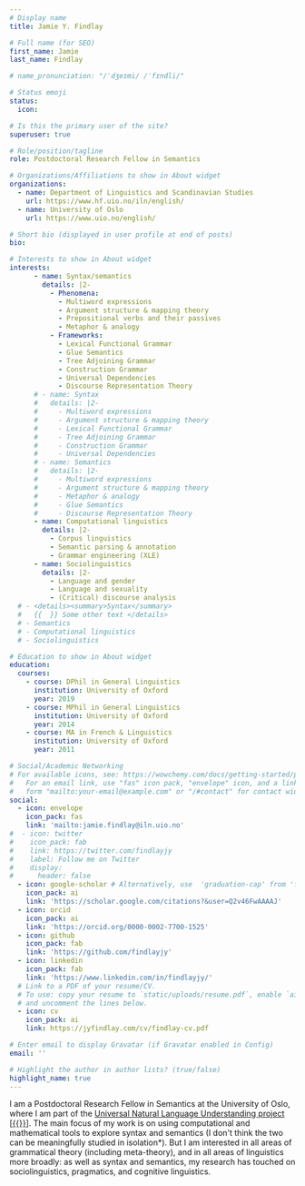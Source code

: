 ```yaml
---
# Display name
title: Jamie Y. Findlay

# Full name (for SEO)
first_name: Jamie
last_name: Findlay

# name_pronunciation: "/ˈdʒeɪmi/ /ˈfɪndli/"

# Status emoji
status:
  icon: 

# Is this the primary user of the site?
superuser: true

# Role/position/tagline
role: Postdoctoral Research Fellow in Semantics 

# Organizations/Affiliations to show in About widget
organizations:
  - name: Department of Linguistics and Scandinavian Studies
    url: https://www.hf.uio.no/iln/english/
  - name: University of Oslo
    url: https://www.uio.no/english/

# Short bio (displayed in user profile at end of posts)
bio:

# Interests to show in About widget
interests:
      - name: Syntax/semantics
        details: |2-
          - Phenomena:
            - Multiword expressions
            - Argument structure & mapping theory
            - Prepositional verbs and their passives
            - Metaphor & analogy
          - Frameworks:
            - Lexical Functional Grammar
            - Glue Semantics
            - Tree Adjoining Grammar
            - Construction Grammar
            - Universal Dependencies
            - Discourse Representation Theory
      # - name: Syntax
      #   details: |2-
      #     - Multiword expressions
      #     - Argument structure & mapping theory
      #     - Lexical Functional Grammar
      #     - Tree Adjoining Grammar
      #     - Construction Grammar
      #     - Universal Dependencies
      # - name: Semantics
      #   details: |2-
      #     - Multiword expressions
      #     - Argument structure & mapping theory
      #     - Metaphor & analogy
      #     - Glue Semantics
      #     - Discourse Representation Theory
      - name: Computational linguistics
        details: |2-
          - Corpus linguistics
          - Semantic parsing & annotation
          - Grammar engineering (XLE)
      - name: Sociolinguistics
        details: |2-
          - Language and gender
          - Language and sexuality
          - (Critical) discourse analysis
  # - <details><summary>Syntax</summary>
  #   {{  }} Some other text </details>
  # - Semantics
  # - Computational linguistics
  # - Sociolinguistics

# Education to show in About widget
education:
  courses:
    - course: DPhil in General Linguistics
      institution: University of Oxford
      year: 2019
    - course: MPhil in General Linguistics
      institution: University of Oxford
      year: 2014
    - course: MA in French & Linguistics
      institution: University of Oxford
      year: 2011

# Social/Academic Networking
# For available icons, see: https://wowchemy.com/docs/getting-started/page-builder/#icons
#   For an email link, use "fas" icon pack, "envelope" icon, and a link in the
#   form "mailto:your-email@example.com" or "/#contact" for contact widget.
social:
  - icon: envelope
    icon_pack: fas
    link: 'mailto:jamie.findlay@iln.uio.no'
#  - icon: twitter
#    icon_pack: fab
#    link: https://twitter.com/findlayjy
#    label: Follow me on Twitter
#    display:
#      header: false
  - icon: google-scholar # Alternatively, use  'graduation-cap' from 'fas' pack
    icon_pack: ai
    link: 'https://scholar.google.com/citations?&user=Q2v46FwAAAAJ'
  - icon: orcid
    icon_pack: ai
    link: 'https://orcid.org/0000-0002-7700-1525'
  - icon: github
    icon_pack: fab
    link: 'https://github.com/findlayjy'
  - icon: linkedin
    icon_pack: fab
    link: 'https://www.linkedin.com/in/findlayjy/'
  # Link to a PDF of your resume/CV.
  # To use: copy your resume to `static/uploads/resume.pdf`, enable `ai` icons in `params.yaml`,
  # and uncomment the lines below.
  - icon: cv
    icon_pack: ai
    link: https://jyfindlay.com/cv/findlay-cv.pdf

# Enter email to display Gravatar (if Gravatar enabled in Config)
email: ''

# Highlight the author in author lists? (true/false)
highlight_name: true
---
```


I am a Postdoctoral Research Fellow in Semantics at the University of Oslo,
where I am part of the [Universal Natural Language Understanding
project](https://prosjektbanken.forskningsradet.no/en/project/FORISS/300495?Kilde=FORISS&distribution=Ar&chart=bar&calcType=funding&Sprak=no&sortBy=date&sortOrder=desc&resultCount=30&offset=0&TemaEmne.2=eVitenskap)
[[{{<icon name = "github" pack = "fab">}}](https:www.github.com/Universal-NLU)].
The main focus of my work is on using computational and mathematical tools to
explore syntax and semantics (I don't think the two can be meaningfully studied
in isolation<span class="popup-note" data-toggle="tooltip" title="It's a pity
that Haj Ross's hybrid term &ldquo;semantax&rdquo; didn't catch on."
data-placement=right>*</span>). But I am interested in all areas of grammatical
theory (including meta-theory), and in all areas of linguistics more broadly: as
well as syntax and semantics, my research has touched on sociolinguistics,
pragmatics, and cognitive linguistics.
